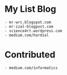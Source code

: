 # My List Blog
    - mr-wrc.blogspot.com
    - mr-izal-blogpost.com
    - science4rt.wordpress.com
    - medium.com/hardzal

# Contributed

    - medium.com/informatics
